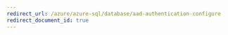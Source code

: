 ```yaml
---
redirect_url: /azure/azure-sql/database/aad-authentication-configure
redirect_document_id: true
---
```

